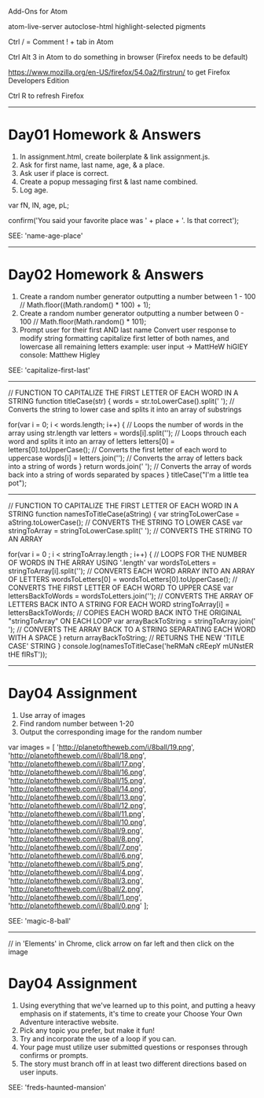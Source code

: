 Add-Ons for Atom

atom-live-server
autoclose-html
highlight-selected
pigments

Ctrl / = Comment
! + tab in Atom

Ctrl Alt 3 in Atom to do something in browser (Firefox needs to be default)

https://www.mozilla.org/en-US/firefox/54.0a2/firstrun/ to get Firefox Developers Edition

Ctrl R to refresh Firefox
__________________________________________________

#  Day01 Homework & Answers
1. In assignment.html, create boilerplate & link assignment.js.
2. Ask for first name, last name, age, & a place.
3. Ask user if place is correct.
4. Create a popup messaging first & last name combined.
5. Log age.

var fN, lN, age, pL;

confirm('You said your favorite place was ' + place + '. Is that correct');

SEE: 'name-age-place'

__________________________________________________

# Day02 Homework & Answers
1. Create a random number generator outputting a number between 1 - 100  // Math.floor((Math.random() * 100) + 1);
2. Create a random number generator outputting a number between 0 - 100  // Math.floor(Math.random() * 101);
3. Prompt user for their first AND last name
   Convert user response to modify string formatting capitalize first letter of both names, and lowercase all remaining letters
   example: user input -> MattHeW hiGlEY
   console: Matthew Higley

SEE: 'capitalize-first-last'

__________________________________________________


// FUNCTION TO CAPITALIZE THE FIRST LETTER OF EACH WORD IN A STRING
function titleCase(str) {
  words = str.toLowerCase().split(' ');     // Converts the string to lower case and splits it into an array of substrings

  for(var i = 0; i < words.length; i++) {   // Loops the number of words in the array using str.length
    var letters = words[i].split('');       // Loops throuch each word and splits it into an array of letters
    letters[0] = letters[0].toUpperCase();  // Converts the first letter of each word to uppercase
    words[i] = letters.join('');            // Converts the array of letters back into a string of words
  }
  return words.join(' ');                   // Converts the array of words back into a string of words separated by spaces
}
titleCase("I'm a little tea pot");

__________________________________________________


// FUNCTION TO CAPITALIZE THE FIRST LETTER OF EACH WORD IN A STRING
function namesToTitleCase(aString) {
  var stringToLowerCase = aString.toLowerCase();         // CONVERTS THE STRING TO LOWER CASE
  var stringToArray = stringToLowerCase.split(' ');      // CONVERTS THE STRING TO AN ARRAY

  for(var i = 0 ; i < stringToArray.length ; i++) {      // LOOPS FOR THE NUMBER OF WORDS IN THE ARRAY USING '.length'
    var wordsToLetters = stringToArray[i].split('');     // CONVERTS EACH WORD ARRAY INTO AN ARRAY OF LETTERS
    wordsToLetters[0] = wordsToLetters[0].toUpperCase(); // CONVERTS THE FIRST LETTER OF EACH WORD TO UPPER CASE
    var lettersBackToWords = wordsToLetters.join('');    // CONVERTS THE ARRAY OF LETTERS BACK INTO A STRING FOR EACH WORD
    stringToArray[i] = lettersBackToWords;               // COPIES EACH WORD BACK INTO THE ORIGINAL "stringToArray" ON EACH LOOP
    var arrayBackToString = stringToArray.join(' ');     // CONVERTS THE ARRAY BACK TO A STRING SEPARATING EACH WORD WITH A SPACE
  }
  return arrayBackToString;                              // RETURNS THE NEW 'TITLE CASE' STRING
}
console.log(namesToTitleCase('heRMaN cREepY mUNstER tHE fIRsT'));

__________________________________________________

# Day04 Assignment

1. Use array of images
2. Find random number between 1-20
3. Output the corresponding image for the random number

var images = [
'http://planetoftheweb.com/i/8ball/19.png',
'http://planetoftheweb.com/i/8ball/18.png',
'http://planetoftheweb.com/i/8ball/17.png',
'http://planetoftheweb.com/i/8ball/16.png',
'http://planetoftheweb.com/i/8ball/15.png',
'http://planetoftheweb.com/i/8ball/14.png',
'http://planetoftheweb.com/i/8ball/13.png',
'http://planetoftheweb.com/i/8ball/12.png',
'http://planetoftheweb.com/i/8ball/11.png',
'http://planetoftheweb.com/i/8ball/10.png',
'http://planetoftheweb.com/i/8ball/9.png',
'http://planetoftheweb.com/i/8ball/8.png',
'http://planetoftheweb.com/i/8ball/7.png',
'http://planetoftheweb.com/i/8ball/6.png',
'http://planetoftheweb.com/i/8ball/5.png',
'http://planetoftheweb.com/i/8ball/4.png',
'http://planetoftheweb.com/i/8ball/3.png',
'http://planetoftheweb.com/i/8ball/2.png',
'http://planetoftheweb.com/i/8ball/1.png',
'http://planetoftheweb.com/i/8ball/0.png'
];

SEE: 'magic-8-ball'

__________________________________________________


// in 'Elements' in Chrome, click arrow on far left and then click on the image

# Day04 Assignment

1. Using everything that we've learned up to this point, and putting a heavy emphasis on if statements,
   it's time to create your Choose Your Own Adventure interactive website.
2. Pick any topic you prefer, but make it fun!
3. Try and incorporate the use of a loop if you can.
4. Your page must utilize user submitted questions or responses through confirms or prompts.
5. The story must branch off in at least two different directions based on user inputs.

SEE: 'freds-haunted-mansion'
